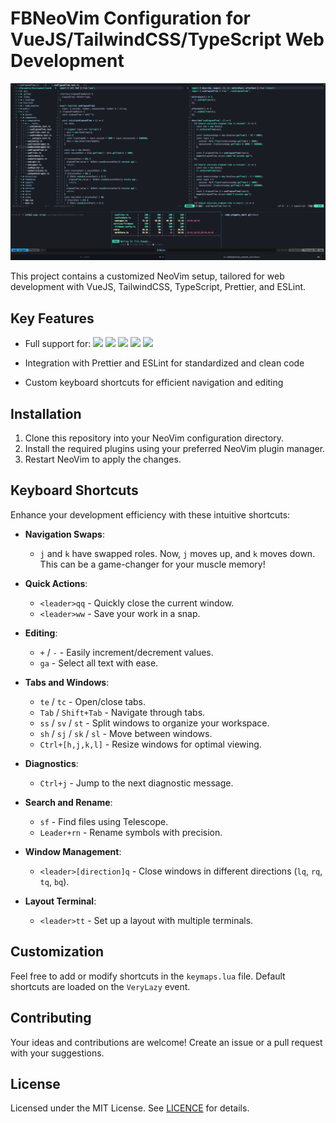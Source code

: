 # FBNeoVim Configuration for VueJS/TailwindCSS/TypeScript Web Development

![Nvim Preview](https://raw.githubusercontent.com/BFlorian91/nvim_config/dev/nvim_prev_new.png)


This project contains a customized NeoVim setup, tailored for web development with VueJS, TailwindCSS, TypeScript, Prettier, and ESLint.

## Key Features

- Full support for: ![](https://img.shields.io/badge/Vue%20js-35495E?style=for-the-badge&logo=vuedotjs&logoColor=4FC08D)
  ![](https://img.shields.io/badge/Vite-B73BFE?style=for-the-badge&logo=vite&logoColor=FFD62E)
  ![](https://img.shields.io/badge/TypeScript-007ACC?style=for-the-badge&logo=typescript&logoColor=white)
  ![](https://img.shields.io/badge/Tailwind_CSS-38B2AC?style=for-the-badge&logo=tailwind-css&logoColor=white)
  ![](https://img.shields.io/badge/pnpm-yellow?style=for-the-badge&logo=pnpm&logoColor=white)
  
- Integration with Prettier and ESLint for standardized and clean code
- Custom keyboard shortcuts for efficient navigation and editing

## Installation

1. Clone this repository into your NeoVim configuration directory.
2. Install the required plugins using your preferred NeoVim plugin manager.
3. Restart NeoVim to apply the changes.

## Keyboard Shortcuts

Enhance your development efficiency with these intuitive shortcuts:

- **Navigation Swaps**:

  - `j` and `k` have swapped roles. Now, `j` moves up, and `k` moves down. This can be a game-changer for your muscle memory!

- **Quick Actions**:

  - `<leader>qq` - Quickly close the current window.
  - `<leader>ww` - Save your work in a snap.

- **Editing**:

  - `+` / `-` - Easily increment/decrement values.
  - `ga` - Select all text with ease.

- **Tabs and Windows**:

  - `te` / `tc` - Open/close tabs.
  - `Tab` / `Shift+Tab` - Navigate through tabs.
  - `ss` / `sv` / `st` - Split windows to organize your workspace.
  - `sh` / `sj` / `sk` / `sl` - Move between windows.
  - `Ctrl+[h,j,k,l]` - Resize windows for optimal viewing.

- **Diagnostics**:

  - `Ctrl+j` - Jump to the next diagnostic message.

- **Search and Rename**:

  - `sf` - Find files using Telescope.
  - `Leader+rn` - Rename symbols with precision.

- **Window Management**:

  - `<leader>[direction]q` - Close windows in different directions (`lq`, `rq`, `tq`, `bq`).

- **Layout Terminal**:
  - `<leader>tt` - Set up a layout with multiple terminals.

## Customization

Feel free to add or modify shortcuts in the `keymaps.lua` file. Default shortcuts are loaded on the `VeryLazy` event.

## Contributing

Your ideas and contributions are welcome! Create an issue or a pull request with your suggestions.

## License

Licensed under the MIT License. See [LICENCE](LICENSE) for details.
